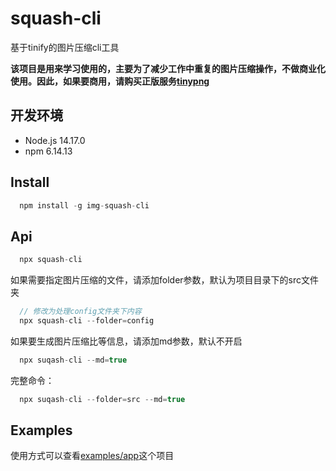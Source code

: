 # squash-cli

基于tinify的图片压缩cli工具

**该项目是用来学习使用的，主要为了减少工作中重复的图片压缩操作，不做商业化使用。因此，如果要商用，请购买正版服务[tinypng](https://tinypng.com/developers)**

## 开发环境

- Node.js 14.17.0
- npm 6.14.13

## Install

```javascript
  npm install -g img-squash-cli
```

## Api

```javascript
  npx squash-cli
```

如果需要指定图片压缩的文件，请添加folder参数，默认为项目目录下的src文件夹

```javascript
  // 修改为处理config文件夹下内容
  npx squash-cli --folder=config
```

如果要生成图片压缩比等信息，请添加md参数，默认不开启

```javascript
  npx suqash-cli --md=true
```

完整命令：

```javascript
  npx suqash-cli --folder=src --md=true
```

## Examples

使用方式可以查看[examples/app](https://github.com/xccjk/squash-cli/tree/master/examples/app)这个项目
